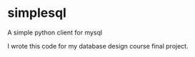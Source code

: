 # simplesql
A simple python client for mysql

I wrote this code for my database design course final project.
